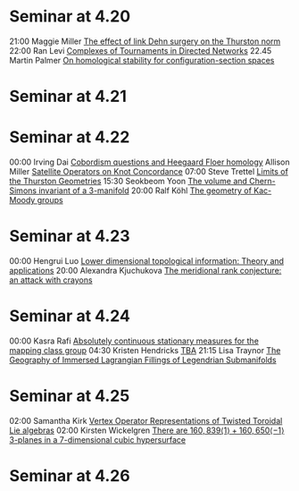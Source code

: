 # Seminar at 4.20
21:00	Maggie Miller	[The effect of link Dehn surgery on the Thurston norm](https://u.osu.edu/ckvkastrks/2020/04/07/)
22:00	Ran Levi	    [Complexes of Tournaments in Directed Networks](https://sites.google.com/view/nialltaggartmath/oats)
22.45 Martin Palmer [On homological stability for configuration-section spaces](https://www.maths.ox.ac.uk/node/34899)
# Seminar at 4.21
# Seminar at 4.22
00:00	Irving Dai	  [Cobordism questions and Heegaard Floer homology](https://sites.google.com/bc.edu/virtualtopology/trends-in-ldt)
	  Allison Miller  [Satellite Operators on Knot Concordance](https://sites.google.com/bc.edu/virtualtopology/trends-in-ldt)
07:00 Steve Trettel [Limits of the Thurston Geometries](https://mathematics.stanford.edu/events/topology/limits-thurston-geometries-0)
15:30 Seokbeom Yoon [The volume and Chern-Simons invariant of a 3-manifold](https://www.ktrt-seminars.com/)
20:00 Ralf Köhl	    [The geometry of Kac-Moody groups](http://www1.mat.uniroma1.it/ricerca/seminari/algebra-geometria/)
# Seminar at 4.23
00:00	Hengrui Luo	[Lower dimensional topological information: Theory and applications](https://topology.ima.umn.edu/seminars)
20:00	Alexandra Kjuchukova	[The meridional rank conjecture: an attack with crayons](https://lrobert.perso.math.cnrs.fr/kos.html)
# Seminar at 4.24
00:00	Kasra Rafi	[Absolutely continuous stationary measures for the mapping class group](https://sites.google.com/view/bistro-seminar/)
04:30 Kristen Hendricks [TBA](https://www.math.princeton.edu/events/tba-2020-04-23t203000-0)
21:15 Lisa Traynor  [The Geography of Immersed Lagrangian Fillings of Legendrian Submanifolds](https://dms.umontreal.ca/~cornea/Seminar.html)
# Seminar at 4.25
02:00	Samantha Kirk	[Vertex Operator Representations of Twisted Toroidal Lie algebras](https://sites.google.com/vcu.edu/gtmp/home)
02:00 Kirsten Wickelgren [There are $160,839 \langle 1 \rangle + 160,650 \langle -1\rangle$ 3-planes in a 7-dimensional cubic hypersurface](https://agstanford.com/2020/03/27/the-stanford-algebraic-geometry-seminar-online/)
# Seminar at 4.26

